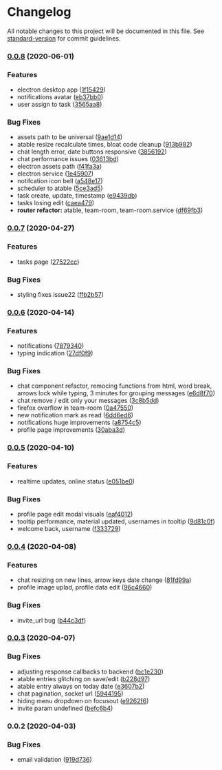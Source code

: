 # Changelog

All notable changes to this project will be documented in this file. See [standard-version](https://github.com/conventional-changelog/standard-version) for commit guidelines.

### [0.0.8](https://gitlab.com/intreks-technologies/intreks-atable-frontend/compare/v0.0.7...v0.0.8) (2020-06-01)


### Features

* electron desktop app ([1f15429](https://gitlab.com/intreks-technologies/intreks-atable-frontend/commit/1f1542921147b1c291ff335cc78562021642df56))
* notifications avatar ([eb37bb0](https://gitlab.com/intreks-technologies/intreks-atable-frontend/commit/eb37bb054ad0155de031e07d3d3366cd0ad8570f))
* user assign to task ([3565aa8](https://gitlab.com/intreks-technologies/intreks-atable-frontend/commit/3565aa81747c1b0caa3fed8f48d4240860bb5a1f))


### Bug Fixes

* assets path to be universal ([9ae1d14](https://gitlab.com/intreks-technologies/intreks-atable-frontend/commit/9ae1d14323a2ac1fe4da26b364844444ac6f89b9))
* atable resize recalculate times, bloat code cleanup ([913b982](https://gitlab.com/intreks-technologies/intreks-atable-frontend/commit/913b98227b48a3e1f019d49215cdc3c15af05b48))
* chat length error, date buttons responsive ([3856192](https://gitlab.com/intreks-technologies/intreks-atable-frontend/commit/3856192cd58f9ad4d3893d706c5cab243f543bda))
* chat performance issues ([03613bd](https://gitlab.com/intreks-technologies/intreks-atable-frontend/commit/03613bdb53af396d99b774d25806808b4dbee07e))
* electron assets path ([f41fa3a](https://gitlab.com/intreks-technologies/intreks-atable-frontend/commit/f41fa3a0c28762cfe5638aa1e7a8f53a9bb3b47c))
* electron service ([1e45907](https://gitlab.com/intreks-technologies/intreks-atable-frontend/commit/1e459073e2fcf73a0cc93987aaab0d708547a573))
* notifcation icon bell ([a548e17](https://gitlab.com/intreks-technologies/intreks-atable-frontend/commit/a548e17ac57d6c6819ff717248f614fa7c501d12))
* scheduler to atable ([5ce3ad5](https://gitlab.com/intreks-technologies/intreks-atable-frontend/commit/5ce3ad5f6dfdab01514925ca0cafd8ea4a836ad1))
* task create, update, timestamp ([e9439db](https://gitlab.com/intreks-technologies/intreks-atable-frontend/commit/e9439db348e4c9e9ac437302914db4fbde4d2120))
* tasks losing edit ([caea479](https://gitlab.com/intreks-technologies/intreks-atable-frontend/commit/caea4799c49478d5b9dc706b28aa5338dab685ff))
* **router refactor:** atable, team-room, team-room.service ([df69fb3](https://gitlab.com/intreks-technologies/intreks-atable-frontend/commit/df69fb3d70ed1f66040810539c76907a06a3ff63))

### [0.0.7](https://gitlab.com/intreks-technologies/intreks-atable-frontend/compare/v0.0.6...v0.0.7) (2020-04-27)


### Features

* tasks page ([27522cc](https://gitlab.com/intreks-technologies/intreks-atable-frontend/commit/27522cc8bb3724ac36ce8bc78c0e5b0ca27b45cb))


### Bug Fixes

* styling fixes issue22 ([ffb2b57](https://gitlab.com/intreks-technologies/intreks-atable-frontend/commit/ffb2b57bf4e210fdcefe906af93bcb8a51bea86f))

### [0.0.6](https://gitlab.com/intreks-technologies/intreks-atable-frontend/compare/v0.0.5...v0.0.6) (2020-04-14)


### Features

* notifications ([7879340](https://gitlab.com/intreks-technologies/intreks-atable-frontend/commit/7879340ffce994ef28f37112993b64eb43bece9d))
* typing indication ([27df0f9](https://gitlab.com/intreks-technologies/intreks-atable-frontend/commit/27df0f9ad79fd4fc1b1a35c7c6675dee8723f9ad))


### Bug Fixes

* chat component refactor, remocing functions from html, word break, arrows lock while typing, 3 minutes for grouping messages ([e6d8f70](https://gitlab.com/intreks-technologies/intreks-atable-frontend/commit/e6d8f706425745966350d7ba69e21cc0ad6a80ed))
* chat remove / edit only your messages ([3c8b5dd](https://gitlab.com/intreks-technologies/intreks-atable-frontend/commit/3c8b5dd2dd7805e64e00a99eec9b3582b507b7f9))
* firefox overflow in team-room ([0a47550](https://gitlab.com/intreks-technologies/intreks-atable-frontend/commit/0a475502c059ede78a4048c0fde1bd23e19c6226))
* new notification mark as read ([6dd6ed6](https://gitlab.com/intreks-technologies/intreks-atable-frontend/commit/6dd6ed612a1d93a3296de5b3006d602203ebdb0c))
* notifications huge improvements ([a8754c5](https://gitlab.com/intreks-technologies/intreks-atable-frontend/commit/a8754c55a42d7a04ad584f00398ece364de51a7d))
* profile page improvements ([30aba3d](https://gitlab.com/intreks-technologies/intreks-atable-frontend/commit/30aba3d28ab9eadd7802da460df7a5f4c8a4dad8))

### [0.0.5](https://gitlab.com/intreks-technologies/intreks-atable-frontend/compare/v0.0.4...v0.0.5) (2020-04-10)


### Features

* realtime updates, online status ([e051be0](https://gitlab.com/intreks-technologies/intreks-atable-frontend/commit/e051be0a0d85a5faa05c9384beaa9532fa018c33))


### Bug Fixes

* profile page edit modal visuals ([eaf4012](https://gitlab.com/intreks-technologies/intreks-atable-frontend/commit/eaf40121a50726f915acc9a2916ee35427dbefcb))
* tooltip performance, material updated, usernames in tooltip ([9d81c0f](https://gitlab.com/intreks-technologies/intreks-atable-frontend/commit/9d81c0f0ccc67d36a727df1ff21897ed8ee033a8))
* welcome back, username ([f333729](https://gitlab.com/intreks-technologies/intreks-atable-frontend/commit/f3337298fbbc26ad00465946bb0fecf76f0918db))

### [0.0.4](https://gitlab.com/intreks-technologies/intreks-atable-frontend/compare/v0.0.3...v0.0.4) (2020-04-08)


### Features

* chat resizing on new lines, arrow keys date change ([81fd99a](https://gitlab.com/intreks-technologies/intreks-atable-frontend/commit/81fd99a2dd2fbef727f3f715da56d8081c37d214))
* profile image uplad, profile data edit ([96c4660](https://gitlab.com/intreks-technologies/intreks-atable-frontend/commit/96c46605d5ed71e74392afe7851a60910c143dbb))


### Bug Fixes

* invite_url bug ([b44c3df](https://gitlab.com/intreks-technologies/intreks-atable-frontend/commit/b44c3dfb93b665da5f28e885a52046d1e48f3aa9))

### [0.0.3](https://gitlab.com/intreks-technologies/intreks-atable-frontend/compare/v0.0.2...v0.0.3) (2020-04-07)


### Bug Fixes

* adjusting response callbacks to backend ([bc1e230](https://gitlab.com/intreks-technologies/intreks-atable-frontend/commit/bc1e2304c8f74586583afaa94756a1497b05eb27))
* atable entries glitching on save/edit ([b228d97](https://gitlab.com/intreks-technologies/intreks-atable-frontend/commit/b228d97e9f5b2abc0567c2a00aee7d2d10270b74))
* atable entry always on today date ([e3607b2](https://gitlab.com/intreks-technologies/intreks-atable-frontend/commit/e3607b2277fff9c6b25ec27544de18823f457a9b))
* chat pagination, socket url ([5944195](https://gitlab.com/intreks-technologies/intreks-atable-frontend/commit/594419556cb31d468e514fbd0462a963083085a5))
* hiding menu dropdown on focusout ([e9262f6](https://gitlab.com/intreks-technologies/intreks-atable-frontend/commit/e9262f6639f199e8e8d497aa9430fd608cf41d0c))
* invite param undefined ([befc6b4](https://gitlab.com/intreks-technologies/intreks-atable-frontend/commit/befc6b4d13628a343ae225f115bf3e34f357ac04))

### 0.0.2 (2020-04-03)


### Bug Fixes

* email validation ([919d736](https://gitlab.com/intreks-technologies/intreks-atable-frontend/commit/919d7368657080b6a902fa0891dfa42fa97d6492))
